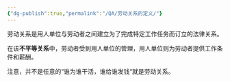 ```yaml
---
{"dg-publish":true,"permalink":"/QA/劳动关系的定义/"}
---
```


劳动关系是用人单位与劳动者之间建立为了完成特定工作任务而订立的法律关系。

在该**不平等关系**中，劳动者受到用人单位的管理，用人单位则为劳动者提供工作条件和薪酬。

注意，并不是任意的“谁为谁干活，谁给谁发钱“就是劳动关系。